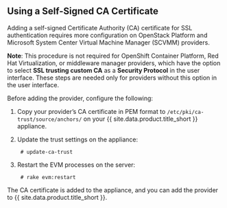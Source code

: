 ## Using a Self-Signed CA Certificate

Adding a self-signed Certificate Authority (CA) certificate for SSL authentication requires more configuration on OpenStack Platform and Microsoft System Center Virtual Machine Manager (SCVMM) providers.

**Note**: This procedure is not required for OpenShift Container Platform, Red Hat Virtualization, or middleware manager providers, which have the option to select **SSL trusting custom CA** as a **Security Protocol** in the user interface. These steps are needed only for providers without this option in the user interface.

Before adding the provider, configure the following:

1. Copy your provider’s CA certificate in PEM format to `/etc/pki/ca-trust/source/anchors/` on your {{ site.data.product.title_short }} appliance.

2. Update the trust settings on the appliance:

        # update-ca-trust

3. Restart the EVM processes on the server:

        # rake evm:restart

The CA certificate is added to the appliance, and you can add the provider to {{ site.data.product.title_short }}.
